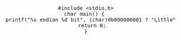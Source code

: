 <div align="center"> 

<pre>
#include &#60;stdio.h&#62;
char main() { 
    printf("%s endian %d bit", (char)0b000000001 ? "Little" : "big", sizeof(char*) * 8);
    return 0;
}
</pre>

</div>
